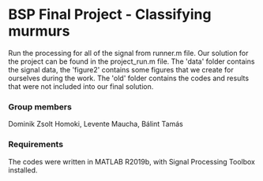 # BSP Final Project - Classifying murmurs
Run the processing for all of the signal from runner.m file. Our solution for the project can be found in the project_run.m file. The 'data' folder contains the signal data, the 'figure2' contains some figures that we create for ourselves during the work. The 'old' folder contains the codes and results that were not included into our final solution.

### Group members
Dominik Zsolt Homoki, Levente Maucha, Bálint Tamás

### Requirements
The codes were written in MATLAB R2019b, with Signal Processing Toolbox installed.